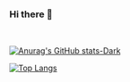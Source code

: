 ### Hi there 👋

 <div style="display: inline-block"><br>
 
 [![Anurag's GitHub stats-Dark](https://github-readme-stats-git-masterrstaa-rickstaa.vercel.app/api?username=kelmendes&show_icons=true&theme=dark#gh-dark-mode-only)](https://github.com/anuraghazra/github-readme-stats#gh-dark-mode-only)
 
 [![Top Langs](https://github-readme-stats-git-masterrstaa-rickstaa.vercel.app/api/top-langs/?username=kelmendes&layout=compact)](https://github.com/anuraghazra/github-readme-stats)
 
 </div>

